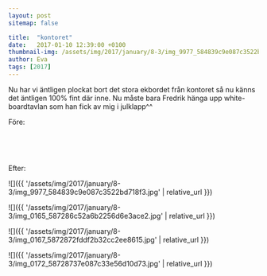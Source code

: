 ```yaml
---
layout: post
sitemap: false

title:  "kontoret"
date:   2017-01-10 12:39:00 +0100
thumbnail-img: /assets/img/2017/january/8-3/img_9977_584839c9e087c3522bd718f3.jpg
author: Eva
tags: [2017]
---
```


Nu har vi äntligen plockat bort det stora ekbordet från kontoret så nu känns det äntligen 100% fint där inne. Nu måste bara Fredrik hänga upp white-boardtavlan som han fick av mig i julklapp^^ 

Före:




 










 




Efter:

![]({{ '/assets/img/2017/january/8-3/img_9977_584839c9e087c3522bd718f3.jpg'  | relative_url }})

![]({{ '/assets/img/2017/january/8-3/img_0165_587286c52a6b2256d6e3ace2.jpg'  | relative_url }})

![]({{ '/assets/img/2017/january/8-3/img_0167_5872872fddf2b32cc2ee8615.jpg'  | relative_url }})

![]({{ '/assets/img/2017/january/8-3/img_0172_58728737e087c33e56d10d73.jpg'  | relative_url }})

